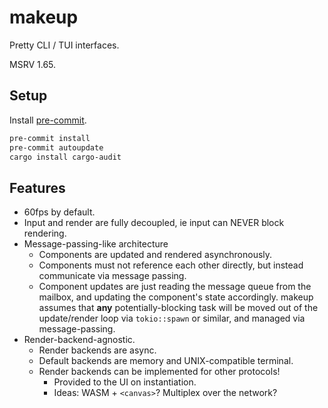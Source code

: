 # makeup

Pretty CLI / TUI interfaces.

MSRV 1.65.

## Setup

Install [pre-commit](https://pre-commit.com/).

```bash
pre-commit install
pre-commit autoupdate
cargo install cargo-audit
```

## Features

- 60fps by default.
- Input and render are fully decoupled, ie input can NEVER block rendering.
- Message-passing-like architecture
  - Components are updated and rendered asynchronously.
  - Components must not reference each other directly, but instead communicate
    via message passing.
  - Component updates are just reading the message queue from the mailbox, and
    updating the component's state accordingly. makeup assumes that **any**
    potentially-blocking task will be moved out of the update/render loop via
    `tokio::spawn` or similar, and managed via message-passing.
- Render-backend-agnostic.
  - Render backends are async.
  - Default backends are memory and UNIX-compatible terminal.
  - Render backends can be implemented for other protocols!
    - Provided to the UI on instantiation.
    - Ideas: WASM + `<canvas>`? Multiplex over the network?
